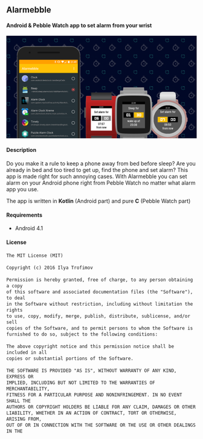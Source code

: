 ## Alarmebble
#### Android & Pebble Watch app to set alarm from your wrist
![img](/img.png)
#### Description
Do you make it a rule to keep a phone away from bed before sleep? 
Are you already in bed and too tired to get up, find the phone and set alarm? 
This app is made right for such annoying cases. 
With Alarmebble you can set alarm on your Android phone right from Pebble Watch no matter what alarm app you use.

The app is written in **Kotlin** (Android part) and pure **C** (Pebble Watch part)
#### Requirements
- Android 4.1

#### License
    The MIT License (MIT)
    
    Copyright (c) 2016 Ilya Trofimov
    
    Permission is hereby granted, free of charge, to any person obtaining a copy
    of this software and associated documentation files (the "Software"), to deal
    in the Software without restriction, including without limitation the rights
    to use, copy, modify, merge, publish, distribute, sublicense, and/or sell
    copies of the Software, and to permit persons to whom the Software is
    furnished to do so, subject to the following conditions:
    
    The above copyright notice and this permission notice shall be included in all
    copies or substantial portions of the Software.
    
    THE SOFTWARE IS PROVIDED "AS IS", WITHOUT WARRANTY OF ANY KIND, EXPRESS OR
    IMPLIED, INCLUDING BUT NOT LIMITED TO THE WARRANTIES OF MERCHANTABILITY,
    FITNESS FOR A PARTICULAR PURPOSE AND NONINFRINGEMENT. IN NO EVENT SHALL THE
    AUTHORS OR COPYRIGHT HOLDERS BE LIABLE FOR ANY CLAIM, DAMAGES OR OTHER
    LIABILITY, WHETHER IN AN ACTION OF CONTRACT, TORT OR OTHERWISE, ARISING FROM,
    OUT OF OR IN CONNECTION WITH THE SOFTWARE OR THE USE OR OTHER DEALINGS IN THE   
